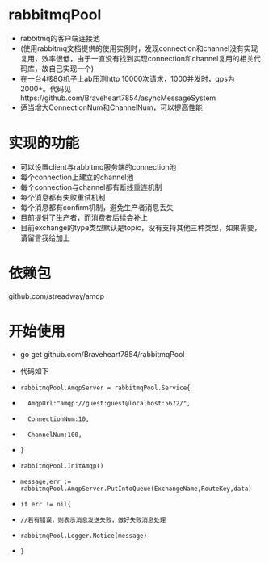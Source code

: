 # rabbitmqPool
- rabbitmq的客户端连接池
- (使用rabbitmq文档提供的使用实例时，发现connection和channel没有实现复用，效率很低，由于一直没有找到实现connection和channel复用的相关代码库，故自己实现一个)
- 在一台4核8G机子上ab压测http 10000次请求，1000并发时，qps为2000+。代码见https://github.com/Braveheart7854/asyncMessageSystem
- 适当增大ConnectionNum和ChannelNum，可以提高性能

# 实现的功能
- 可以设置client与rabbitmq服务端的connection池
- 每个connection上建立的channel池
- 每个connection与channel都有断线重连机制
- 每个消息都有失败重试机制
- 每个消息都有confirm机制，避免生产者消息丢失
- 目前提供了生产者，而消费者后续会补上
- 目前exchange的type类型默认是topic，没有支持其他三种类型，如果需要，请留言我给加上

# 依赖包
github.com/streadway/amqp

# 开始使用
- go get github.com/Braveheart7854/rabbitmqPool

- 代码如下
-     rabbitmqPool.AmqpServer = rabbitmqPool.Service{
- 		AmqpUrl:"amqp://guest:guest@localhost:5672/",
- 		ConnectionNum:10,
- 		ChannelNum:100,
- 	  }
-     rabbitmqPool.InitAmqp()	
- 	  message,err := rabbitmqPool.AmqpServer.PutIntoQueue(ExchangeName,RouteKey,data)
- 	  if err != nil{
- 	  //若有错误，则表示消息发送失败，做好失败消息处理
- 	  rabbitmqPool.Logger.Notice(message)
-  	  }

